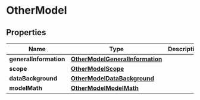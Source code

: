 # OtherModel

## Properties
Name | Type | Description | Notes
------------ | ------------- | ------------- | -------------
**generalInformation** | [**OtherModelGeneralInformation**](OtherModelGeneralInformation.md) |  |  [optional]
**scope** | [**OtherModelScope**](OtherModelScope.md) |  |  [optional]
**dataBackground** | [**OtherModelDataBackground**](OtherModelDataBackground.md) |  |  [optional]
**modelMath** | [**OtherModelModelMath**](OtherModelModelMath.md) |  |  [optional]
